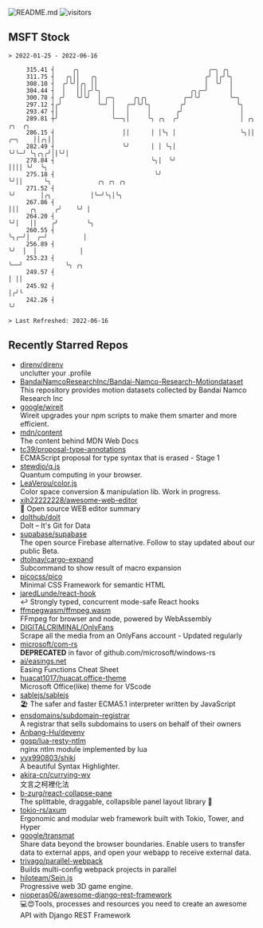 ![README.md](https://github.com/Gerhut/Gerhut/workflows/README.md/badge.svg)
![visitors](https://visitors.vercel.app/Gerhut/Gerhut?token=8cf69d1f6813d272ef062726b6070c9be4ff72038cfe5a7ded7384a8da65d866)

## MSFT Stock

```
> 2022-01-25 - 2022-06-16

     315.41 ┤     ╭╮                                    ╭─╮ ╭╮                                                   
     311.75 ┤   ╭╮││   ╭╮                              ╭╯ │╭╯╰╮                                                  
     308.10 ┤  ╭╯╰╯│╭╮ ││                              │  ╰╯  │                                                  
     304.44 ┤  │   │││╭╯╰╮                         ╭╮╭─╯      │                                                  
     300.78 ┤ ╭╯   ╰╯╰╯  │ ╭─╮     ╭╮╭╮          ╭─╯╰╯        ╰─╮                                                
     297.12 ┤╭╯          ╰─╯ │   ╭─╯╰╯╰╮        ╭╯              ╰╮                                               
     293.47 ┤│               │   │     │       ╭╯                │                                               
     289.81 ┼╯               ╰──╮│     ╰╮ ╭╮  ╭╯                 │ ╭╮        ╭╮  ╭╮                              
     286.15 ┤                   ││      │ │╰╮ │                  ╰╮││ ╭─╮    ││╭╮││                              
     282.49 ┤                   ╰╯      │ │ ╰╮│                   ╰╯╰─╯ ╰╮╭╮╭╯││╰╯│                              
     278.84 ┤                           ╰╮│  ╰╯                          ││││ ╰╯  ╰╮                             
     275.18 ┤                            ╰╯                              ╰╯││      ╰╮             ╭╮ ╭╮ ╭╮       
     271.52 ┤                                                              ╰╯       │╭╮           │╰─╯╰╮│╰╮      
     267.86 ┤                                                                       │││   ╭╮     ╭╯    ╰╯ │      
     264.20 ┤                                                                       ╰╯│   ││    ╭╯        ╰╮     
     260.55 ┤                                                                         ╰╮╭─╯│  ╭─╯          │     
     256.89 ┤                                                                          ╰╯  │  │            │     
     253.23 ┤                                                                              ╰──╯            ╰╮ ╭╮ 
     249.57 ┤                                                                                               │ ││ 
     245.92 ┤                                                                                               │╭╯╰ 
     242.26 ┤                                                                                               ╰╯   

> Last Refreshed: 2022-06-16
```

## Recently Starred Repos

- [direnv/direnv](https://github.com/direnv/direnv)  
  unclutter your .profile
- [BandaiNamcoResearchInc/Bandai-Namco-Research-Motiondataset](https://github.com/BandaiNamcoResearchInc/Bandai-Namco-Research-Motiondataset)  
  This repository provides motion datasets collected by Bandai Namco Research Inc
- [google/wireit](https://github.com/google/wireit)  
  Wireit upgrades your npm scripts to make them smarter and more efficient.
- [mdn/content](https://github.com/mdn/content)  
  The content behind MDN Web Docs
- [tc39/proposal-type-annotations](https://github.com/tc39/proposal-type-annotations)  
  ECMAScript proposal for type syntax that is erased - Stage 1
- [stewdio/q.js](https://github.com/stewdio/q.js)  
  Quantum computing in your browser.
- [LeaVerou/color.js](https://github.com/LeaVerou/color.js)  
  Color space conversion & manipulation lib. Work in progress.
- [xjh22222228/awesome-web-editor](https://github.com/xjh22222228/awesome-web-editor)  
  🔨  Open source WEB editor summary
- [dolthub/dolt](https://github.com/dolthub/dolt)  
  Dolt – It's Git for Data
- [supabase/supabase](https://github.com/supabase/supabase)  
  The open source Firebase alternative. Follow to stay updated about our public Beta.
- [dtolnay/cargo-expand](https://github.com/dtolnay/cargo-expand)  
  Subcommand to show result of macro expansion
- [picocss/pico](https://github.com/picocss/pico)  
  Minimal CSS Framework for semantic HTML
- [jaredLunde/react-hook](https://github.com/jaredLunde/react-hook)  
  ↩ Strongly typed, concurrent mode-safe React hooks
- [ffmpegwasm/ffmpeg.wasm](https://github.com/ffmpegwasm/ffmpeg.wasm)  
  FFmpeg for browser and node, powered by WebAssembly
- [DIGITALCRIMINAL/OnlyFans](https://github.com/DIGITALCRIMINAL/OnlyFans)  
  Scrape all the media from an OnlyFans account - Updated regularly
- [microsoft/com-rs](https://github.com/microsoft/com-rs)  
  **DEPRECATED** in favor of github.com/microsoft/windows-rs
- [ai/easings.net](https://github.com/ai/easings.net)  
  Easing Functions Cheat Sheet
- [huacat1017/huacat.office-theme](https://github.com/huacat1017/huacat.office-theme)  
  Microsoft Office(like) theme for VScode
- [sablejs/sablejs](https://github.com/sablejs/sablejs)  
  🏖️ The safer and faster ECMA5.1 interpreter written by JavaScript
- [ensdomains/subdomain-registrar](https://github.com/ensdomains/subdomain-registrar)  
  A registrar that sells subdomains to users on behalf of their owners
- [Anbang-Hu/devenv](https://github.com/Anbang-Hu/devenv)  
- [gosp/lua-resty-ntlm](https://github.com/gosp/lua-resty-ntlm)  
  nginx ntlm module implemented by lua
- [yyx990803/shiki](https://github.com/yyx990803/shiki)  
  A beautiful Syntax Highlighter.
- [akira-cn/currying-wy](https://github.com/akira-cn/currying-wy)  
  文言之柯裡化法
- [b-zurg/react-collapse-pane](https://github.com/b-zurg/react-collapse-pane)  
  The splittable, draggable, collapsible panel layout library 🎉
- [tokio-rs/axum](https://github.com/tokio-rs/axum)  
  Ergonomic and modular web framework built with Tokio, Tower, and Hyper
- [google/transmat](https://github.com/google/transmat)  
  Share data beyond the browser boundaries. Enable users to transfer data to external apps, and open your webapp to receive external data.
- [trivago/parallel-webpack](https://github.com/trivago/parallel-webpack)  
  Builds multi-config webpack projects in parallel
- [hiloteam/Sein.js](https://github.com/hiloteam/Sein.js)  
  Progressive web 3D game engine.
- [nioperas06/awesome-django-rest-framework](https://github.com/nioperas06/awesome-django-rest-framework)  
   💻😍Tools, processes and resources you need to create an awesome API with Django REST Framework
